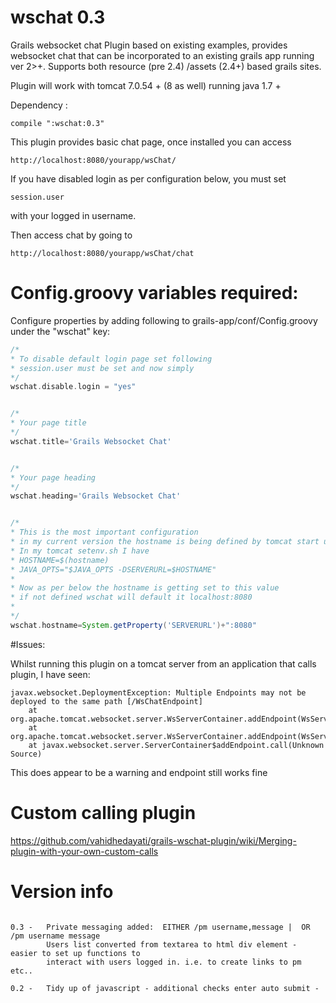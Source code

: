 wschat 0.3
=========

Grails websocket chat Plugin based on existing examples, provides  websocket chat that can be incorporated to an existing grails app running ver 2>+. Supports both resource (pre 2.4) /assets (2.4+) based grails sites.

Plugin will work with tomcat 7.0.54 + (8 as well) running java 1.7 +


Dependency :

	compile ":wschat:0.3" 

This plugin provides  basic chat page, once installed you can access
```
http://localhost:8080/yourapp/wsChat/
```

If you have disabled login as per configuration below, you must set
 
```
session.user
```
with your logged in username.

Then access chat by going to 
```
http://localhost:8080/yourapp/wsChat/chat
```


	 	
# Config.groovy variables required:

Configure properties by adding following to grails-app/conf/Config.groovy under the "wschat" key:

```groovy
/*
* To disable default login page set following
* session.user must be set and now simply
*/
wschat.disable.login = "yes"


/*
* Your page title
*/
wschat.title='Grails Websocket Chat'


/* 
* Your page heading
*/
wschat.heading='Grails Websocket Chat'


/*
* This is the most important configuration 
* in my current version the hostname is being defined by tomcat start up setenv.sh
* In my tomcat setenv.sh I have
* HOSTNAME=$(hostname)
* JAVA_OPTS="$JAVA_OPTS -DSERVERURL=$HOSTNAME"
*
* Now as per below the hostname is getting set to this value
* if not defined wschat will default it localhost:8080
*
*/
wschat.hostname=System.getProperty('SERVERURL')+":8080"

```

#Issues:

Whilst running this plugin on a tomcat server from an application that calls plugin, I have seen:
```
javax.websocket.DeploymentException: Multiple Endpoints may not be deployed to the same path [/WsChatEndpoint]
	at org.apache.tomcat.websocket.server.WsServerContainer.addEndpoint(WsServerContainer.java:209)
	at org.apache.tomcat.websocket.server.WsServerContainer.addEndpoint(WsServerContainer.java:268)
	at javax.websocket.server.ServerContainer$addEndpoint.call(Unknown Source)
```	
This does appear to be a warning and endpoint still works fine

	
# Custom calling plugin
https://github.com/vahidhedayati/grails-wschat-plugin/wiki/Merging-plugin-with-your-own-custom-calls
	
	
# Version info
```

0.3 - 	Private messaging added:  EITHER /pm username,message |  OR /pm username message
		Users list converted from textarea to html div element - easier to set up functions to 
		interact with users logged in. i.e. to create links to pm etc..

0.2	- 	Tidy up of javascript - additional checks enter auto submit - 	
